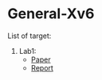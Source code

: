 # General-Xv6
List of target:
  1. Lab1:
     + [Paper](https://pdos.csail.mit.edu/6.828/2018/labs/lab1/)
     + [Report]()
